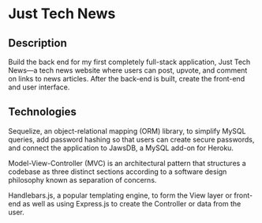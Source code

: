 # Just Tech News

## Description
Build the back end for my first completely full-stack application, Just Tech News—a tech news website where users can post, upvote, and comment on links to news articles. After the back-end is built, create the front-end and user interface.

## Technologies
Sequelize, an object-relational mapping (ORM) library, to simplify MySQL queries, add password hashing so that users can create secure passwords, and connect the application to JawsDB, a MySQL add-on for Heroku.

Model-View-Controller (MVC) is an architectural pattern that structures a codebase as three distinct sections according to a software design philosophy known as separation of concerns.

Handlebars.js, a popular templating engine, to form the View layer or front-end as well as using Express.js to create the Controller or data from the user.